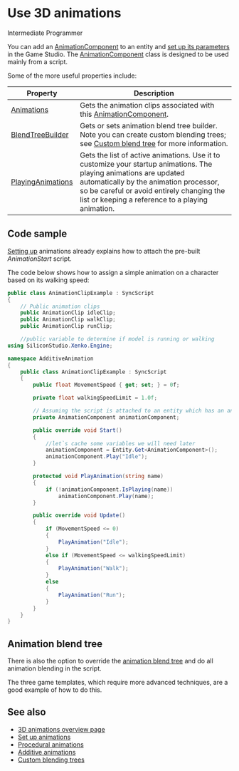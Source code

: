 # Use 3D animations
<span class="label label-doc-level">Intermediate</span>
<span class="label label-doc-audience">Programmer</span>

You can add an [AnimationComponent](xref:SiliconStudio.Xenko.Animations.AnimationComponent) to an entity and [set up its parameters](set-up-animations.md) in the Game Studio. The [AnimationComponent](xref:SiliconStudio.Xenko.Animations.AnimationComponent) class is designed to be used mainly from a script. 

Some of the more useful properties include:

| Property | Description| 
| ----- | ---- |
| [Animations](xref:SiliconStudio.Xenko.Engine.AnimationComponent\(Animations\)) | Gets the animation clips associated with this [AnimationComponent](xref:SiliconStudio.Xenko.Animations.AnimationComponent). |
| [BlendTreeBuilder](xref:SiliconStudio.Xenko.Engine.AnimationComponent\(BlendTreeBuilder\)) | Gets or sets animation blend tree builder. Note you can create custom blending trees; see [Custom blend tree](custom-blending-trees.md) for more information. |	
| [PlayingAnimations](xref:SiliconStudio.Xenko.Engine.AnimationComponent\(PlayingAnimations\)) | Gets the list of active animations. Use it to customize your startup animations. The playing animations are updated automatically by the animation processor, so be careful or avoid entirely changing the list or keeping a reference to a playing animation. |

## Code sample

[Setting up](set-up-animations.md) animations already explains how to attach the pre-built *AnimationStart* script.

The code below shows how to assign a simple animation on a character based on its walking speed:

```cs
public class AnimationClipExample : SyncScript
{
    // Public animation clips
    public AnimationClip idleClip;
    public AnimationClip walkClip;
    public AnimationClip runClip;

    //public variable to determine if model is running or walking
using SiliconStudio.Xenko.Engine;

namespace AdditiveAnimation
{
    public class AnimationClipExample : SyncScript
    {
        public float MovementSpeed { get; set; } = 0f;

        private float walkingSpeedLimit = 1.0f;

        // Assuming the script is attached to an entity which has an animation component
        private AnimationComponent animationComponent;

        public override void Start()
        {
            //let`s cache some variables we will need later
            animationComponent = Entity.Get<AnimationComponent>();
            animationComponent.Play("Idle");
        }

        protected void PlayAnimation(string name)
        {
            if (!animationComponent.IsPlaying(name))
                animationComponent.Play(name);
        }

        public override void Update()
        {
            if (MovementSpeed <= 0)
            {
                PlayAnimation("Idle");
            }
            else if (MovementSpeed <= walkingSpeedLimit)
            {
                PlayAnimation("Walk");
            }
            else 
            {
                PlayAnimation("Run");
            }
        }
    }
}
```

## Animation blend tree

There is also the option to override the [animation blend tree](custom-blending-trees.md) and do all animation blending in the script.

The three game templates, which require more advanced techniques, are a good example of how to do this.

## See also

* [3D animations overview page](animation.md)
* [Set up animations](set-up-animations.md)
* [Procedural animations](procedural-animation.md)
* [Additive animations](additive-animation.md)
* [Custom blending trees](custom-blending-trees.md)
